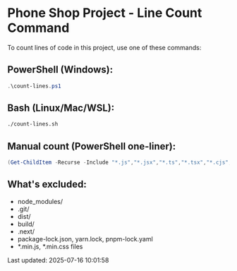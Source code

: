 ﻿# Phone Shop Project - Line Count Command

To count lines of code in this project, use one of these commands:

## PowerShell (Windows):
```powershell
.\count-lines.ps1
```

## Bash (Linux/Mac/WSL):
```bash
./count-lines.sh
```

## Manual count (PowerShell one-liner):
```powershell
(Get-ChildItem -Recurse -Include "*.js","*.jsx","*.ts","*.tsx","*.cjs","*.css","*.html","*.md" | Where-Object { $_.FullName -notmatch "node_modules|\.git|dist|build" } | Get-Content | Measure-Object -Line).Lines
```

## What's excluded:
- node_modules/
- .git/
- dist/
- build/
- .next/
- package-lock.json, yarn.lock, pnpm-lock.yaml
- *.min.js, *.min.css files

Last updated: 2025-07-16 10:01:58
